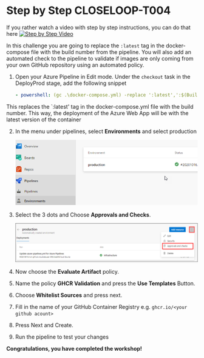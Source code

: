 # Step by Step CLOSELOOP-T004

If you rather watch a video with step by step instructions, you can do that here
[![Step by Step Video](https://img.youtube.com/vi/4CPX2A3DR9I/0.jpg)](https://www.youtube.com/watch?v=4CPX2A3DR9I)


In this challenge you are going to replace the `:latest` tag in the docker-compose file with the build number from the pipeline. You will also add an automated check to the pipeline to validate if images are only coming from your own GitHub repository using an automated policy. 

1. Open your Azure Pipeline in Edit mode. Under the `checkout` task in the DeployProd stage, add the following snippet

   ```YAML
   - powershell: (gc .\docker-compose.yml) -replace ':latest',':$(Build.BuildNumber)' | set-content .\docker-compose.yml
   ```
   
This replaces the `:latest' tag in the docker-compose.yml file with the build number. This way, the deployment of the Azure Web App will be with the latest version of the container

2. In the menu under pipelines, select **Environments** and select production

   ![](https://raw.githubusercontent.com/CloudLabsAI-Azure/AIW-DevOps/main/Assets/2020-10-16-15-30-29.png)

3. Select the 3 dots and Choose **Approvals and Checks**.

   ![](https://raw.githubusercontent.com/CloudLabsAI-Azure/AIW-DevOps/main/Assets/approvals-check.png)

4. Now choose the **Evaluate Artifact** policy.

5. Name the policy **GHCR Validation** and press the **Use Templates** Button.

6. Choose **Whitelist Sources** and press next.

7. Fill in the name of your GitHub Container Registry  e.g. `ghcr.io/<your github acount>`

8. Press Next and Create. 

9. Run the pipeline to test your changes


**Congratulations, you have completed the workshop!**


